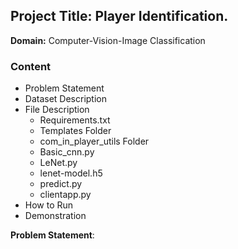 ## Project Title: Player Identification.
**Domain:** Computer-Vision-Image Classification

### Content
- Problem Statement
- Dataset Description 
- File Description
  - Requirements.txt
  - Templates Folder
  - com_in_player_utils Folder
  - Basic_cnn.py
  - LeNet.py
  - lenet-model.h5
  - predict.py
  - clientapp.py
- How to Run
- Demonstration


**Problem Statement**: 
